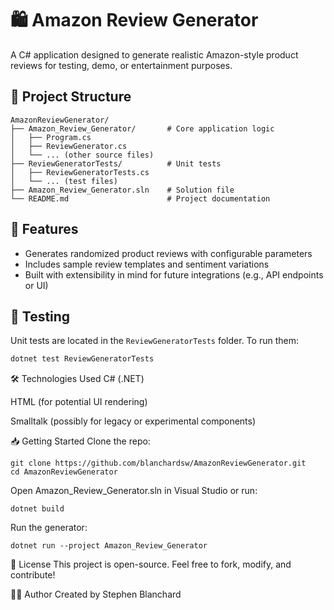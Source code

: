 # 🛍️ Amazon Review Generator

A C# application designed to generate realistic Amazon-style product reviews for testing, demo, or entertainment purposes.

## 📁 Project Structure

```text
AmazonReviewGenerator/
├── Amazon_Review_Generator/       # Core application logic
│   ├── Program.cs
│   ├── ReviewGenerator.cs
│   └── ... (other source files)
├── ReviewGeneratorTests/          # Unit tests
│   ├── ReviewGeneratorTests.cs
│   └── ... (test files)
├── Amazon_Review_Generator.sln    # Solution file
└── README.md                      # Project documentation
```

## 🚀 Features

- Generates randomized product reviews with configurable parameters
- Includes sample review templates and sentiment variations
- Built with extensibility in mind for future integrations (e.g., API endpoints or UI)

## 🧪 Testing

Unit tests are located in the `ReviewGeneratorTests` folder. To run them:

```bash
dotnet test ReviewGeneratorTests
```

🛠️ Technologies Used
C# (.NET)

HTML (for potential UI rendering)

Smalltalk (possibly for legacy or experimental components)

📥 Getting Started
Clone the repo:
```
git clone https://github.com/blanchardsw/AmazonReviewGenerator.git
cd AmazonReviewGenerator
```

Open Amazon_Review_Generator.sln in Visual Studio or run:
```
dotnet build
```

Run the generator:
```
dotnet run --project Amazon_Review_Generator
```

📄 License
This project is open-source. Feel free to fork, modify, and contribute!

🙋‍♂️ Author
Created by Stephen Blanchard
